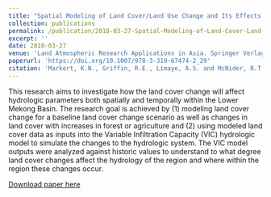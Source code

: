 ```yaml
---
title: "Spatial Modeling of Land Cover/Land Use Change and Its Effects on Hydrology Within the Lower Mekong Basin"
collection: publications
permalink: /publication/2018-03-27-Spatial-Modeling-of-Land-Cover-Land-Use-Change-and-Its-Effects-on-Hydrology-Within-the-Lower-Mekong-Basin
excerpt: ''
date: 2018-03-27
venue: 'Land Atmospheric Research Applications in Asia. Springer Verlag'
paperurl: 'https://doi.org/10.1007/978-3-319-67474-2_29'
citation: 'Markert, K.N., Griffin, R.E., Limaye, A.S. and McNider, R.T. (2018), Spatial Modeling of Land Cover/Land Use Change and Its Effects on Hydrology Within the Lower Mekong Basin. In Vadrevu K.P., Ohara T., and Justice C. (Eds). Land Atmospheric Research Applications in Asia. Springer Verlag. (ISBN: 978-3-319-67473-5). pp.667-698,'
---
```

This research aims to investigate how the land cover change will affect hydrologic parameters both spatially and temporally within the Lower Mekong Basin. The research goal is achieved by (1) modeling land cover change for a baseline land cover change scenario as well as changes in land cover with increases in forest or agriculture and (2) using modeled land cover data as inputs into the Variable Infiltration Capacity (VIC) hydrologic model to simulate the changes to the hydrologic system. The VIC model outputs were analyzed against historic values to understand to what degree land cover changes affect the hydrology of the region and where within the region these changes occur.

[Download paper here](http://kmarkert.github.io/files/Markert_LULCHydroEffects_final.pdf)
